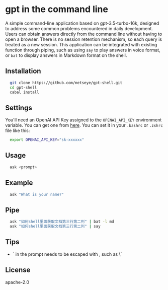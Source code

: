 # gpt in the command line

A simple command-line application based on gpt-3.5-turbo-16k, designed to address some common problems encountered in daily development. Users can obtain answers directly from the command line without having to open a browser. There is no session retention mechanism, so each query is treated as a new session. This application can be integrated with existing function through piping, such as using `say` to play answers in voice format, or `bat` to display answers in Markdown format on the shell.

## Installation

```bash
  git clone https://github.com/netseye/gpt-shell.git
  cd gpt-shell
  cabal install
```

## Settings
 You'll need an OpenAI API Key assigned to the `OPENAI_API_KEY` environment variable. You can get one from [here](https://platform.openai.com/). You can set it in your `.bashrc` or `.zshrc` file like this:
```bash
  export OPENAI_API_KEY="sk-xxxxxx"
```

## Usage
```bash
  ask <prompt>
```
## Example
```bash
  ask "What is your name?"
```

## Pipe

```bash
  ask "如何shell里面获取文档第三行第二列" | bat -l md
  ask "如何shell里面获取文档第三行第二列" | say
```

## Tips
- \` in the prompt needs to be escaped with \, such as \\`

## License
  apache-2.0

